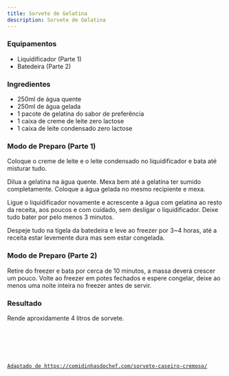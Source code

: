 ```yaml
---
title: Sorvete de Gelatina
description: Sorvete de Gelatina
---
```


### Equipamentos

- Liquidificador (Parte 1)
- Batedeira (Parte 2)

### Ingredientes

* 250ml de água quente
* 250ml de água gelada
* 1 pacote de gelatina do sabor de preferência
* 1 caixa de creme de leite zero lactose
* 1 caixa de leite condensado zero lactose

### Modo de Preparo (Parte 1)

Coloque o creme de leite e o leite condensado no liquidificador e bata até misturar tudo.

Dilua a gelatina na água quente. Mexa bem até a gelatina ter sumido completamente. Coloque a água gelada no mesmo recipiente e mexa.

Ligue o liquidificador novamente e acrescente a água com gelatina ao resto da receita, aos poucos e com cuidado, sem desligar o liquidificador. Deixe tudo bater por pelo menos 3 minutos.

Despeje tudo na tigela da batedeira e leve ao freezer por 3~4 horas, até a receita estar levemente dura mas sem estar congelada.

### Modo de Preparo (Parte 2)

Retire do freezer e bata por cerca de 10 minutos, a massa deverá crescer um pouco. Volte ao freezer em potes fechados e espere congelar, deixe ao menos uma noite inteira no freezer antes de servir.

### Resultado

Rende aproxidamente 4 litros de sorvete.

<br />
<br />
<br />
<br />

[`Adaptado de https://comidinhasdochef.com/sorvete-caseiro-cremoso/`](https://comidinhasdochef.com/sorvete-caseiro-cremoso/)
